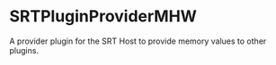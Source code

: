 # SRTPluginProviderMHW
A provider plugin for the SRT Host to provide memory values to other plugins.

